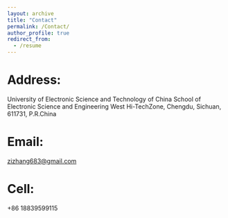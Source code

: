 ```yaml
---
layout: archive
title: "Contact"
permalink: /Contact/
author_profile: true
redirect_from:
  - /resume
---
```


Address:
======
University of Electronic Science and Technology of China
School of Electronic Science and Engineering
West Hi-TechZone, Chengdu, Sichuan, 611731, P.R.China


Email:
====

[zizhang683@gmail.com](mailto:zizhang683@gmail.com)

Cell:
==

+86 18839599115
